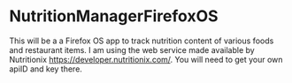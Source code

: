 NutritionManagerFirefoxOS
=========================
This will be a a Firefox OS app to track nutrition content of various foods and restaurant items. 
I am using the web service made available by Nutritionix https://developer.nutritionix.com/.
You will need to get your own apiID and key there. 
